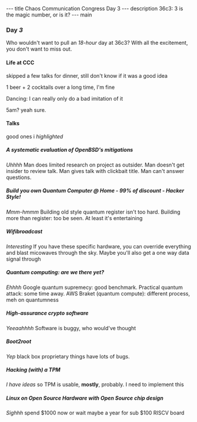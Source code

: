 --- title
Chaos Communication Congress Day 3
--- description
36c3: 3 is the magic number, or is it?
--- main

### Day _3_

Who wouldn't want to pull an _18-hour_ day at 36c3?
With all the excitement, you don't want to miss out.

#### Life at CCC

skipped a few talks for dinner,
still don't know if it was a good idea

1 beer + 2 cocktails over a long time,
I'm fine

Dancing: I can really only do a bad imitation of it

5am? yeah sure.

#### Talks

good ones i _highlighted_

##### A systematic evaluation of OpenBSD's mitigations

_Uhhhh_
Man does limited research on project as outsider.
Man doesn't get insider to review talk.
Man gives talk with clickbait title.
Man can't answer questions.

##### Build you own Quantum Computer @ Home - 99% of discount - Hacker Style!

_Mmm-hmmm_
Building old style quantum register isn't too hard.
Building more than register: too be seen.
At least it's entertaining

##### _Wifibroadcast_

_Interesting_
If you have these specific hardware,
you can override everything and blast micowaves through the sky.
Maybe you'll also get a one way data signal through

##### Quantum computing: are we there yet?

_Ehhhh_
Google quantum supremecy: good benchmark.
Practical quantum attack: some time away.
AWS Braket (quantum compute): different process, meh on quantumness

##### High-assurance crypto software

_Yeeaahhhh_
Software is buggy,
who would've thought

##### Boot2root

_Yep_
black box proprietary things have lots of bugs.

##### _Hacking (with) a TPM_

_I have ideas_
so TPM is usable, __mostly__, probably.
I need to implement this

##### Linux on Open Source Hardware with Open Source chip design

_Sighhh_
spend $1000 now or wait maybe a year for sub $100 RISCV board
